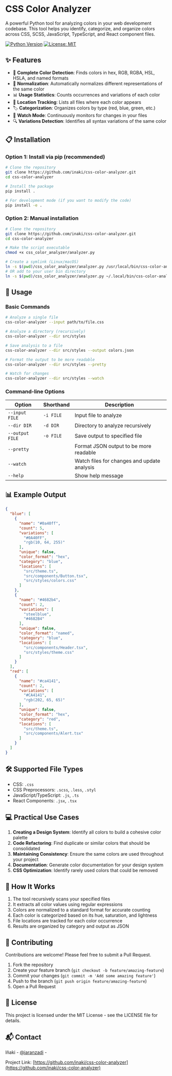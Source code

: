 # CSS Color Analyzer

A powerful Python tool for analyzing colors in your web development codebase. This tool helps you identify, categorize, and organize colors across CSS, SCSS, JavaScript, TypeScript, and React component files.

[![Python Version](https://img.shields.io/badge/python-3.6%2B-blue.svg)](https://www.python.org/downloads/)
[![License: MIT](https://img.shields.io/badge/License-MIT-yellow.svg)](https://opensource.org/licenses/MIT)

## ✨ Features

- 🎨 **Complete Color Detection**: Finds colors in hex, RGB, RGBA, HSL, HSLA, and named formats
- 🔄 **Normalization**: Automatically normalizes different representations of the same color
- 📊 **Usage Statistics**: Counts occurrences and variations of each color
- 📁 **Location Tracking**: Lists all files where each color appears
- 🏷️ **Categorization**: Organizes colors by type (red, blue, green, etc.)
- 👀 **Watch Mode**: Continuously monitors for changes in your files
- 🔍 **Variations Detection**: Identifies all syntax variations of the same color

## 📋 Installation

### Option 1: Install via pip (recommended)

```bash
# Clone the repository
git clone https://github.com/inaki/css-color-analyzer.git
cd css-color-analyzer

# Install the package
pip install .

# For development mode (if you want to modify the code)
pip install -e .
```

### Option 2: Manual installation

```bash
# Clone the repository
git clone https://github.com/inaki/css-color-analyzer.git
cd css-color-analyzer

# Make the script executable
chmod +x css_color_analyzer/analyzer.py

# Create a symlink (Linux/macOS)
ln -s $(pwd)/css_color_analyzer/analyzer.py /usr/local/bin/css-color-analyzer
# OR add to your user bin directory
ln -s $(pwd)/css_color_analyzer/analyzer.py ~/.local/bin/css-color-analyzer
```

## 🚀 Usage

### Basic Commands

```bash
# Analyze a single file
css-color-analyzer --input path/to/file.css

# Analyze a directory (recursively)
css-color-analyzer --dir src/styles

# Save analysis to a file
css-color-analyzer --dir src/styles --output colors.json

# Format the output to be more readable
css-color-analyzer --dir src/styles --pretty

# Watch for changes
css-color-analyzer --dir src/styles --watch
```

### Command-line Options

| Option | Shorthand | Description |
|--------|-----------|-------------|
| `--input FILE` | `-i FILE` | Input file to analyze |
| `--dir DIR` | `-d DIR` | Directory to analyze recursively |
| `--output FILE` | `-o FILE` | Save output to specified file |
| `--pretty` | | Format JSON output to be more readable |
| `--watch` | | Watch files for changes and update analysis |
| `--help` | | Show help message |

## 📊 Example Output

```json
{
  "blue": [
    {
      "name": "#0a40ff",
      "count": 5,
      "variations": [
        "#0A40FF", 
        "rgb(10, 64, 255)"
      ],
      "unique": false,
      "color_format": "hex",
      "category": "blue",
      "locations": [
        "src/theme.ts",
        "src/components/Button.tsx",
        "src/styles/colors.css"
      ]
    },
    {
      "name": "#4682b4",
      "count": 2,
      "variations": [
        "steelblue",
        "#4682B4"
      ],
      "unique": false,
      "color_format": "named",
      "category": "blue",
      "locations": [
        "src/components/Header.tsx",
        "src/styles/theme.css"
      ]
    }
  ],
  "red": [
    {
      "name": "#ca4141",
      "count": 2,
      "variations": [
        "#CA4141",
        "rgb(202, 65, 65)"
      ],
      "unique": false,
      "color_format": "hex",
      "category": "red",
      "locations": [
        "src/theme.ts",
        "src/components/Alert.tsx"
      ]
    }
  ]
}
```

## 🛠️ Supported File Types

- CSS: `.css`
- CSS Preprocessors: `.scss`, `.less`, `.styl`
- JavaScript/TypeScript: `.js`, `.ts`
- React Components: `.jsx`, `.tsx`

## 💻 Practical Use Cases

1. **Creating a Design System**: Identify all colors to build a cohesive color palette
2. **Code Refactoring**: Find duplicate or similar colors that should be consolidated
3. **Maintaining Consistency**: Ensure the same colors are used throughout your project
4. **Documentation**: Generate color documentation for your design system
5. **CSS Optimization**: Identify rarely used colors that could be removed

## 🧠 How It Works

1. The tool recursively scans your specified files
2. It extracts all color values using regular expressions
3. Colors are normalized to a standard format for accurate counting
4. Each color is categorized based on its hue, saturation, and lightness
5. File locations are tracked for each color occurrence
6. Results are organized by category and output as JSON

## 🤝 Contributing

Contributions are welcome! Please feel free to submit a Pull Request.

1. Fork the repository
2. Create your feature branch (`git checkout -b feature/amazing-feature`)
3. Commit your changes (`git commit -m 'Add some amazing feature'`)
4. Push to the branch (`git push origin feature/amazing-feature`)
5. Open a Pull Request

## 📝 License

This project is licensed under the MIT License - see the LICENSE file for details.

## 📬 Contact

Iñaki - [@iaranzadi](https://twitter.com/iaranzadi) - 

Project Link: [https://github.com/inaki/css-color-analyzer](https://github.com/inaki/css-color-analyzer)